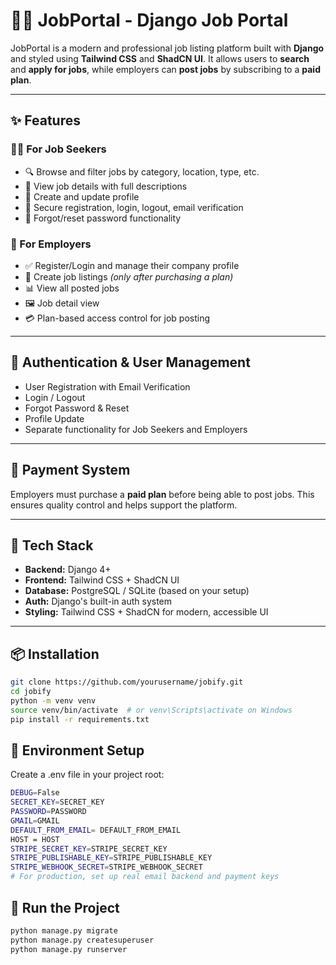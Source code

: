 # 🧑‍💼 JobPortal - Django Job Portal

JobPortal is a modern and professional job listing platform built with **Django** and styled using **Tailwind CSS** and **ShadCN UI**. It allows users to **search** and **apply for jobs**, while employers can **post jobs** by subscribing to a **paid plan**.

---

## ✨ Features

### 👨‍💻 For Job Seekers
- 🔍 Browse and filter jobs by category, location, type, etc.
- 🔗 View job details with full descriptions
- 📄 Create and update profile
- 🔐 Secure registration, login, logout, email verification
- 🔑 Forgot/reset password functionality

### 🏢 For Employers
- ✅ Register/Login and manage their company profile
- 💼 Create job listings *(only after purchasing a plan)*
- 📊 View all posted jobs
- 🖼️ Job detail view
- 💳 Plan-based access control for job posting

---

## 🔐 Authentication & User Management
- User Registration with Email Verification
- Login / Logout
- Forgot Password & Reset
- Profile Update
- Separate functionality for Job Seekers and Employers

---

## 💸 Payment System
Employers must purchase a **paid plan** before being able to post jobs. This ensures quality control and helps support the platform.

---

## 🧩 Tech Stack

- **Backend:** Django 4+
- **Frontend:** Tailwind CSS + ShadCN UI
- **Database:** PostgreSQL / SQLite (based on your setup)
- **Auth:** Django's built-in auth system
- **Styling:** Tailwind CSS + ShadCN for modern, accessible UI

---

## 📦 Installation

```bash
git clone https://github.com/yourusername/jobify.git
cd jobify
python -m venv venv
source venv/bin/activate  # or venv\Scripts\activate on Windows
pip install -r requirements.txt
```
## 🔧 Environment Setup
Create a .env file in your project root:

```bash
DEBUG=False
SECRET_KEY=SECRET_KEY
PASSWORD=PASSWORD
GMAIL=GMAIL
DEFAULT_FROM_EMAIL= DEFAULT_FROM_EMAIL
HOST = HOST
STRIPE_SECRET_KEY=STRIPE_SECRET_KEY
STRIPE_PUBLISHABLE_KEY=STRIPE_PUBLISHABLE_KEY
STRIPE_WEBHOOK_SECRET=STRIPE_WEBHOOK_SECRET
# For production, set up real email backend and payment keys
```

## 🚀 Run the Project
```bash
python manage.py migrate
python manage.py createsuperuser
python manage.py runserver
```